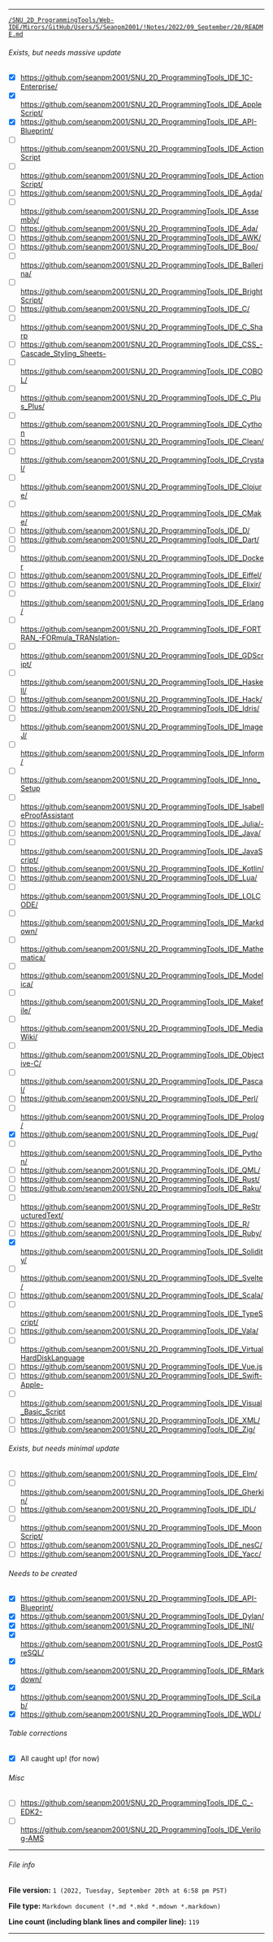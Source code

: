
***

[`/SNU_2D_ProgrammingTools/Web-IDE/Mirors/GitHub/Users/S/Seanpm2001/!Notes/2022/09_September/20/README.md`](/Web-IDE/Mirors/GitHub/Users/S/Seanpm2001/!Notes/2022/09_September/20/README.md)

###### Exists, but needs massive update

- [x] https://github.com/seanpm2001/SNU_2D_ProgrammingTools_IDE_1C-Enterprise/
- [x] https://github.com/seanpm2001/SNU_2D_ProgrammingTools_IDE_AppleScript/
- [x] https://github.com/seanpm2001/SNU_2D_ProgrammingTools_IDE_API-Blueprint/
- [ ] https://github.com/seanpm2001/SNU_2D_ProgrammingTools_IDE_ActionScript
- [ ] https://github.com/seanpm2001/SNU_2D_ProgrammingTools_IDE_ActionScript/
- [ ] https://github.com/seanpm2001/SNU_2D_ProgrammingTools_IDE_Agda/
- [ ] https://github.com/seanpm2001/SNU_2D_ProgrammingTools_IDE_Assembly/
- [ ] https://github.com/seanpm2001/SNU_2D_ProgrammingTools_IDE_Ada/
- [ ] https://github.com/seanpm2001/SNU_2D_ProgrammingTools_IDE_AWK/
- [ ] https://github.com/seanpm2001/SNU_2D_ProgrammingTools_IDE_Boo/
- [ ] https://github.com/seanpm2001/SNU_2D_ProgrammingTools_IDE_Ballerina/
- [ ] https://github.com/seanpm2001/SNU_2D_ProgrammingTools_IDE_BrightScript/
- [ ] https://github.com/seanpm2001/SNU_2D_ProgrammingTools_IDE_C/
- [ ] https://github.com/seanpm2001/SNU_2D_ProgrammingTools_IDE_C_Sharp
- [ ] https://github.com/seanpm2001/SNU_2D_ProgrammingTools_IDE_CSS_-Cascade_Styling_Sheets-
- [ ] https://github.com/seanpm2001/SNU_2D_ProgrammingTools_IDE_COBOL/
- [ ] https://github.com/seanpm2001/SNU_2D_ProgrammingTools_IDE_C_Plus_Plus/
- [ ] https://github.com/seanpm2001/SNU_2D_ProgrammingTools_IDE_Cython
- [ ] https://github.com/seanpm2001/SNU_2D_ProgrammingTools_IDE_Clean/
- [ ] https://github.com/seanpm2001/SNU_2D_ProgrammingTools_IDE_Crystal/
- [ ] https://github.com/seanpm2001/SNU_2D_ProgrammingTools_IDE_Clojure/
- [ ] https://github.com/seanpm2001/SNU_2D_ProgrammingTools_IDE_CMake/
- [ ] https://github.com/seanpm2001/SNU_2D_ProgrammingTools_IDE_D/
- [ ] https://github.com/seanpm2001/SNU_2D_ProgrammingTools_IDE_Dart/
- [ ] https://github.com/seanpm2001/SNU_2D_ProgrammingTools_IDE_Docker
- [ ] https://github.com/seanpm2001/SNU_2D_ProgrammingTools_IDE_Eiffel/
- [ ] https://github.com/seanpm2001/SNU_2D_ProgrammingTools_IDE_Elixir/
- [ ] https://github.com/seanpm2001/SNU_2D_ProgrammingTools_IDE_Erlang/
- [ ] https://github.com/seanpm2001/SNU_2D_ProgrammingTools_IDE_FORTRAN_-FORmula_TRANslation-
- [ ] https://github.com/seanpm2001/SNU_2D_ProgrammingTools_IDE_GDScript/
- [ ] https://github.com/seanpm2001/SNU_2D_ProgrammingTools_IDE_Haskell/
- [ ] https://github.com/seanpm2001/SNU_2D_ProgrammingTools_IDE_Hack/
- [ ] https://github.com/seanpm2001/SNU_2D_ProgrammingTools_IDE_Idris/
- [ ] https://github.com/seanpm2001/SNU_2D_ProgrammingTools_IDE_ImageJ/
- [ ] https://github.com/seanpm2001/SNU_2D_ProgrammingTools_IDE_Inform/
- [ ] https://github.com/seanpm2001/SNU_2D_ProgrammingTools_IDE_Inno_Setup
- [ ] https://github.com/seanpm2001/SNU_2D_ProgrammingTools_IDE_IsabelleProofAssistant
- [ ] https://github.com/seanpm2001/SNU_2D_ProgrammingTools_IDE_Julia/-
- [ ] https://github.com/seanpm2001/SNU_2D_ProgrammingTools_IDE_Java/
- [ ] https://github.com/seanpm2001/SNU_2D_ProgrammingTools_IDE_JavaScript/
- [ ] https://github.com/seanpm2001/SNU_2D_ProgrammingTools_IDE_Kotlin/
- [ ] https://github.com/seanpm2001/SNU_2D_ProgrammingTools_IDE_Lua/
- [ ] https://github.com/seanpm2001/SNU_2D_ProgrammingTools_IDE_LOLCODE/
- [ ] https://github.com/seanpm2001/SNU_2D_ProgrammingTools_IDE_Markdown/
- [ ] https://github.com/seanpm2001/SNU_2D_ProgrammingTools_IDE_Mathematica/
- [ ] https://github.com/seanpm2001/SNU_2D_ProgrammingTools_IDE_Modelica/
- [ ] https://github.com/seanpm2001/SNU_2D_ProgrammingTools_IDE_Makefile/
- [ ] https://github.com/seanpm2001/SNU_2D_ProgrammingTools_IDE_MediaWiki/
- [ ] https://github.com/seanpm2001/SNU_2D_ProgrammingTools_IDE_Objective-C/
- [ ] https://github.com/seanpm2001/SNU_2D_ProgrammingTools_IDE_Pascal/
- [ ] https://github.com/seanpm2001/SNU_2D_ProgrammingTools_IDE_Perl/
- [ ] https://github.com/seanpm2001/SNU_2D_ProgrammingTools_IDE_Prolog/
- [x] https://github.com/seanpm2001/SNU_2D_ProgrammingTools_IDE_Pug/
- [ ] https://github.com/seanpm2001/SNU_2D_ProgrammingTools_IDE_Python/
- [ ] https://github.com/seanpm2001/SNU_2D_ProgrammingTools_IDE_QML/
- [ ] https://github.com/seanpm2001/SNU_2D_ProgrammingTools_IDE_Rust/
- [ ] https://github.com/seanpm2001/SNU_2D_ProgrammingTools_IDE_Raku/
- [ ] https://github.com/seanpm2001/SNU_2D_ProgrammingTools_IDE_ReStructuredText/
- [ ] https://github.com/seanpm2001/SNU_2D_ProgrammingTools_IDE_R/
- [ ] https://github.com/seanpm2001/SNU_2D_ProgrammingTools_IDE_Ruby/
- [x] https://github.com/seanpm2001/SNU_2D_ProgrammingTools_IDE_Solidity/
- [ ] https://github.com/seanpm2001/SNU_2D_ProgrammingTools_IDE_Svelte/
- [ ] https://github.com/seanpm2001/SNU_2D_ProgrammingTools_IDE_Scala/
- [ ] https://github.com/seanpm2001/SNU_2D_ProgrammingTools_IDE_TypeScript/
- [ ] https://github.com/seanpm2001/SNU_2D_ProgrammingTools_IDE_Vala/
- [ ] https://github.com/seanpm2001/SNU_2D_ProgrammingTools_IDE_VirtualHardDiskLanguage
- [ ] https://github.com/seanpm2001/SNU_2D_ProgrammingTools_IDE_Vue.js
- [ ] https://github.com/seanpm2001/SNU_2D_ProgrammingTools_IDE_Swift-Apple-
- [ ] https://github.com/seanpm2001/SNU_2D_ProgrammingTools_IDE_Visual_Basic_Script
- [ ] https://github.com/seanpm2001/SNU_2D_ProgrammingTools_IDE_XML/
- [ ] https://github.com/seanpm2001/SNU_2D_ProgrammingTools_IDE_Zig/

###### Exists, but needs minimal update

- [ ] https://github.com/seanpm2001/SNU_2D_ProgrammingTools_IDE_Elm/
- [ ] https://github.com/seanpm2001/SNU_2D_ProgrammingTools_IDE_Gherkin/
- [ ] https://github.com/seanpm2001/SNU_2D_ProgrammingTools_IDE_IDL/
- [ ] https://github.com/seanpm2001/SNU_2D_ProgrammingTools_IDE_MoonScript/
- [ ] https://github.com/seanpm2001/SNU_2D_ProgrammingTools_IDE_nesC/
- [ ] https://github.com/seanpm2001/SNU_2D_ProgrammingTools_IDE_Yacc/

###### Needs to be created

- [x] https://github.com/seanpm2001/SNU_2D_ProgrammingTools_IDE_API-Blueprint/
- [x] https://github.com/seanpm2001/SNU_2D_ProgrammingTools_IDE_Dylan/
- [x] https://github.com/seanpm2001/SNU_2D_ProgrammingTools_IDE_INI/
- [x] https://github.com/seanpm2001/SNU_2D_ProgrammingTools_IDE_PostGreSQL/
- [x] https://github.com/seanpm2001/SNU_2D_ProgrammingTools_IDE_RMarkdown/
- [x] https://github.com/seanpm2001/SNU_2D_ProgrammingTools_IDE_SciLab/
- [x] https://github.com/seanpm2001/SNU_2D_ProgrammingTools_IDE_WDL/

###### Table corrections

- [x] All caught up! (for now)

###### Misc

- [ ] https://github.com/seanpm2001/SNU_2D_ProgrammingTools_IDE_C_-EDK2-
- [ ] https://github.com/seanpm2001/SNU_2D_ProgrammingTools_IDE_Verilog-AMS

***

###### File info

**File version:** `1 (2022, Tuesday, September 20th at 6:58 pm PST)`

**File type:** `Markdown document (*.md *.mkd *.mdown *.markdown)`

**Line count (including blank lines and compiler line):** `119`

***
